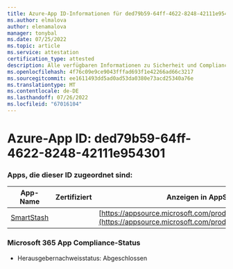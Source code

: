 ```yaml
---
title: Azure-App ID-Informationen für ded79b59-64ff-4622-8248-42111e954301
ms.author: elmalova
author: elenamalova
manager: tonybal
ms.date: 07/25/2022
ms.topic: article
ms.service: attestation
certification_type: attested
description: Alle verfügbaren Informationen zu Sicherheit und Compliance für ded79b59-64ff-4622-8248-42111e954301.
ms.openlocfilehash: 4f76c09e9ce9043fffad693f1e42266ad66c3217
ms.sourcegitcommit: ee1611493dd5ad0ad53da0380e73acd25340a76e
ms.translationtype: MT
ms.contentlocale: de-DE
ms.lasthandoff: 07/26/2022
ms.locfileid: "67016104"
---
```

# <a name="azure-app-id-ded79b59-64ff-4622-8248-42111e954301"></a>Azure-App ID: ded79b59-64ff-4622-8248-42111e954301


### <a name="apps-associated-with-this-id"></a>Apps, die dieser ID zugeordnet sind:
| **App-Name** | **Zertifiziert** | **Anzeigen in AppSource** |
|--------------|---------------|-----------------------|
| [SmartStash](../forward/WA200004223.md) |  | [https://appsource.microsoft.com/product/office/WA200004223](https://appsource.microsoft.com/product/office/WA200004223) |

### <a name="microsoft-365-app-compliance-status"></a>Microsoft 365 App Compliance-Status
- Herausgebernachweisstatus: Abgeschlossen
